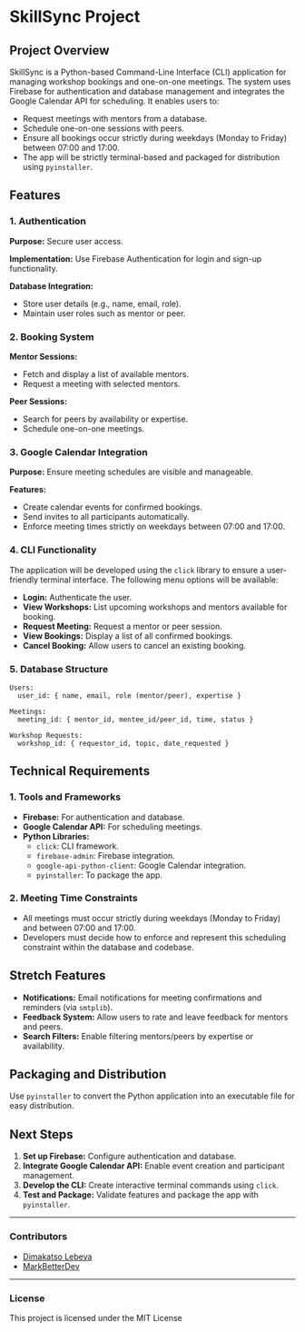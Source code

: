 # SkillSync Project

## Project Overview
SkillSync is a Python-based Command-Line Interface (CLI) application for managing workshop bookings and one-on-one meetings. The system uses Firebase for authentication and database management and integrates the Google Calendar API for scheduling. It enables users to:

- Request meetings with mentors from a database.
- Schedule one-on-one sessions with peers.
- Ensure all bookings occur strictly during weekdays (Monday to Friday) between 07:00 and 17:00.
- The app will be strictly terminal-based and packaged for distribution using `pyinstaller`.

## Features

### 1. Authentication
**Purpose:** Secure user access.

**Implementation:** Use Firebase Authentication for login and sign-up functionality.

**Database Integration:**
- Store user details (e.g., name, email, role).
- Maintain user roles such as mentor or peer.

### 2. Booking System
**Mentor Sessions:**
- Fetch and display a list of available mentors.
- Request a meeting with selected mentors.

**Peer Sessions:**
- Search for peers by availability or expertise.
- Schedule one-on-one meetings.

### 3. Google Calendar Integration
**Purpose:** Ensure meeting schedules are visible and manageable.

**Features:**
- Create calendar events for confirmed bookings.
- Send invites to all participants automatically.
- Enforce meeting times strictly on weekdays between 07:00 and 17:00.

### 4. CLI Functionality
The application will be developed using the `click` library to ensure a user-friendly terminal interface. The following menu options will be available:

- **Login:** Authenticate the user.
- **View Workshops:** List upcoming workshops and mentors available for booking.
- **Request Meeting:** Request a mentor or peer session.
- **View Bookings:** Display a list of all confirmed bookings.
- **Cancel Booking:** Allow users to cancel an existing booking.

### 5. Database Structure
```
Users:
  user_id: { name, email, role (mentor/peer), expertise }

Meetings:
  meeting_id: { mentor_id, mentee_id/peer_id, time, status }

Workshop Requests:
  workshop_id: { requestor_id, topic, date_requested }
```

## Technical Requirements

### 1. Tools and Frameworks
- **Firebase:** For authentication and database.
- **Google Calendar API:** For scheduling meetings.
- **Python Libraries:**
  - `click`: CLI framework.
  - `firebase-admin`: Firebase integration.
  - `google-api-python-client`: Google Calendar integration.
  - `pyinstaller`: To package the app.

### 2. Meeting Time Constraints
- All meetings must occur strictly during weekdays (Monday to Friday) and between 07:00 and 17:00.
- Developers must decide how to enforce and represent this scheduling constraint within the database and codebase.

## Stretch Features
- **Notifications:** Email notifications for meeting confirmations and reminders (via `smtplib`).
- **Feedback System:** Allow users to rate and leave feedback for mentors and peers.
- **Search Filters:** Enable filtering mentors/peers by expertise or availability.

## Packaging and Distribution
Use `pyinstaller` to convert the Python application into an executable file for easy distribution.

## Next Steps
1. **Set up Firebase:** Configure authentication and database.
2. **Integrate Google Calendar API:** Enable event creation and participant management.
3. **Develop the CLI:** Create interactive terminal commands using `click`.
4. **Test and Package:** Validate features and package the app with `pyinstaller`.

---
### Contributors
- [Dimakatso Lebeya](https://github.com/Dimakatso-del)
- [MarkBetterDev](https://github.com/mkhmik004)


---
### License
This project is licensed under the MIT License 

